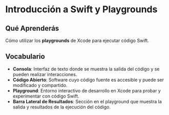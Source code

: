 # Introducción a Swift y Playgrounds

## Qué Aprenderás
Cómo utilizar los **playgrounds** de Xcode para ejecutar código Swift.

## Vocabulario
- **Consola**: Interfaz de texto donde se muestra la salida del código y se pueden realizar interacciones.
- **Código Abierto**: Software cuyo código fuente es accesible y puede ser modificado y compartido.
- **Playground**: Entorno interactivo de desarrollo en Xcode para probar y experimentar con código Swift.
- **Barra Lateral de Resultados**: Sección en el playground que muestra la salida y resultados de la ejecución del código.
